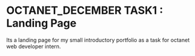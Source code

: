 # OCTANET_DECEMBER TASK1 : Landing Page
  Its a landing page for my small introductory portfolio as a task for octanet web developer intern.
